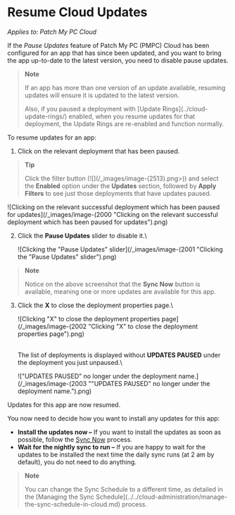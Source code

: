 # Resume Cloud Updates

_Applies to: Patch My PC Cloud_

If the _Pause Updates_ feature of Patch My PC (PMPC) Cloud has been configured for an app that has since been updated, and you want to bring the app up-to-date to the latest version, you need to disable pause updates.

> **Note**
>
> If an app has more than one version of an update available, resuming updates will ensure it is updated to the latest version.
>
> Also, if you paused a deployment with \[Update Rings]\(../cloud-update-rings/) enabled, when you resume updates for that deployment, the Update Rings are re-enabled and function normally.

To resume updates for an app:

1. Click on the relevant deployment that has been paused.

> **Tip**
>
> Click the filter button (!\[]\(/\_images/image-(2513).png>)) and select the **Enabled** option under the **Updates** section, followed by **Apply Filters** to see just those deployments that have updates paused.

![Clicking on the relevant successful deployment which has been paused for updates](/_images/image-(2000 "Clicking on the relevant successful deployment which has been paused for updates").png)

2.  Click the **Pause Updates** slider to disable it.\\

    ![Clicking the "Pause Updates" slider](/_images/image-(2001 "Clicking the \"Pause Updates\" slider").png)

> **Note**
>
> Notice on the above screenshot that the **Sync Now** button is available, meaning one or more updates are available for this app.

3.  Click the **X** to close the deployment properties page.\\

    ![Clicking "X" to close the deployment properties page](/_images/image-(2002 "Clicking \"X\" to close the deployment properties page").png)

    \
    The list of deployments is displayed without **UPDATES PAUSED** under the deployment you just unpaused.\\

    !["UPDATES PAUSED" no longer under the deployment name.](/_images/image-(2003 "\"UPDATES PAUSED\" no longer under the deployment name.").png)

Updates for this app are now resumed.

You now need to decide how you want to install any updates for this app:

* **Install the updates now –** If you want to install the updates as soon as possible, follow the [Sync Now](sync-now-cloud-feature.md) process.
* **Wait for the nightly sync to run –** If you are happy to wait for the updates to be installed the next time the daily sync runs (at 2 am by default), you do not need to do anything.

> **Note**
>
> You can change the Sync Schedule to a different time, as detailed in the \[Managing the Sync Schedule]\(../../cloud-administration/manage-the-sync-schedule-in-cloud.md) process.